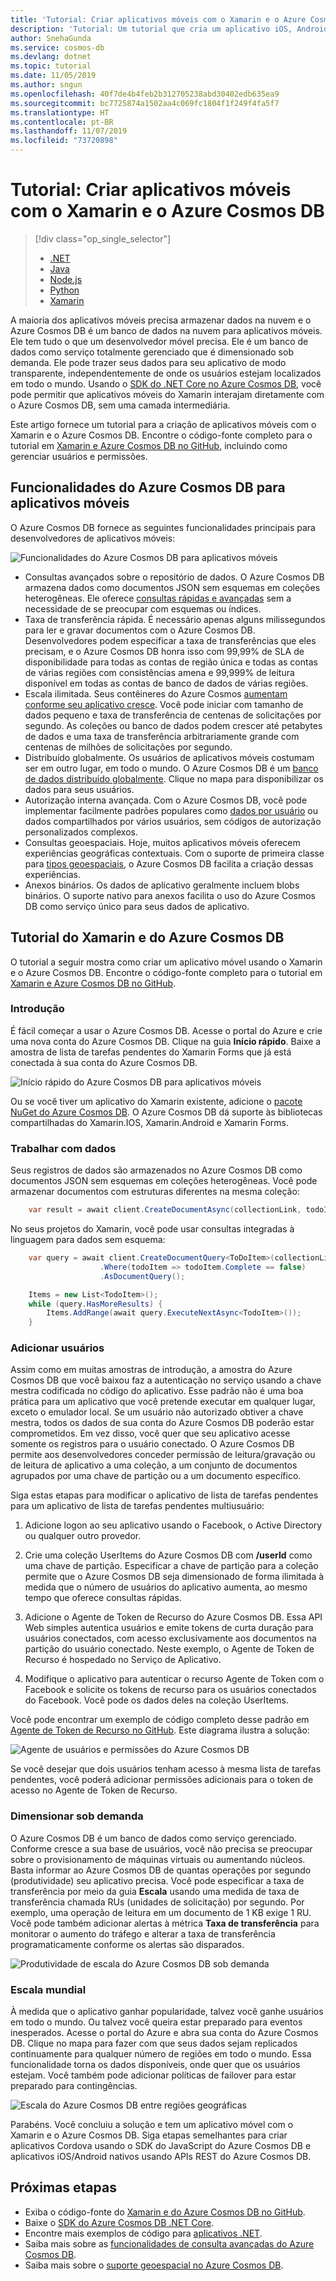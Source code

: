 ```yaml
---
title: 'Tutorial: Criar aplicativos móveis com o Xamarin e o Azure Cosmos DB'
description: 'Tutorial: Um tutorial que cria um aplicativo iOS, Android ou Forms do Xamarin usando o Azure Cosmos DB. O Azure Cosmos DB é um banco de dados na nuvem para aplicativos móveis rápido e em escala mundial.'
author: SnehaGunda
ms.service: cosmos-db
ms.devlang: dotnet
ms.topic: tutorial
ms.date: 11/05/2019
ms.author: sngun
ms.openlocfilehash: 40f7de4b4feb2b312705238abd30402edb635ea9
ms.sourcegitcommit: bc7725874a1502aa4c069fc1804f1f249f4fa5f7
ms.translationtype: HT
ms.contentlocale: pt-BR
ms.lasthandoff: 11/07/2019
ms.locfileid: "73720898"
---
```

# <a name="tutorial-build-mobile-applications-with-xamarin-and-azure-cosmos-db"></a>Tutorial: Criar aplicativos móveis com o Xamarin e o Azure Cosmos DB

> [!div class="op_single_selector"]
> * [.NET](sql-api-dotnet-application.md)
> * [Java](sql-api-java-application.md)
> * [Node.js](sql-api-nodejs-application.md)
> * [Python](sql-api-python-application.md)
> * [Xamarin](mobile-apps-with-xamarin.md)
> 

A maioria dos aplicativos móveis precisa armazenar dados na nuvem e o Azure Cosmos DB é um banco de dados na nuvem para aplicativos móveis. Ele tem tudo o que um desenvolvedor móvel precisa. Ele é um banco de dados como serviço totalmente gerenciado que é dimensionado sob demanda. Ele pode trazer seus dados para seu aplicativo de modo transparente, independentemente de onde os usuários estejam localizados em todo o mundo. Usando o [SDK do .NET Core no Azure Cosmos DB](sql-api-sdk-dotnet-core.md), você pode permitir que aplicativos móveis do Xamarin interajam diretamente com o Azure Cosmos DB, sem uma camada intermediária.

Este artigo fornece um tutorial para a criação de aplicativos móveis com o Xamarin e o Azure Cosmos DB. Encontre o código-fonte completo para o tutorial em [Xamarin e Azure Cosmos DB no GitHub](https://github.com/Azure/azure-documentdb-dotnet/tree/master/samples/xamarin), incluindo como gerenciar usuários e permissões.

## <a name="azure-cosmos-db-capabilities-for-mobile-apps"></a>Funcionalidades do Azure Cosmos DB para aplicativos móveis
O Azure Cosmos DB fornece as seguintes funcionalidades principais para desenvolvedores de aplicativos móveis:

![Funcionalidades do Azure Cosmos DB para aplicativos móveis](media/mobile-apps-with-xamarin/documentdb-for-mobile.png)

* Consultas avançados sobre o repositório de dados. O Azure Cosmos DB armazena dados como documentos JSON sem esquemas em coleções heterogêneas. Ele oferece [consultas rápidas e avançadas](how-to-sql-query.md) sem a necessidade de se preocupar com esquemas ou índices.
* Taxa de transferência rápida. É necessário apenas alguns milissegundos para ler e gravar documentos com o Azure Cosmos DB. Desenvolvedores podem especificar a taxa de transferências que eles precisam, e o Azure Cosmos DB honra isso com 99,99% de SLA de disponibilidade para todas as contas de região única e todas as contas de várias regiões com consistências amena e 99,999% de leitura disponível em todas as contas de banco de dados de várias regiões.
* Escala ilimitada. Seus contêineres do Azure Cosmos [aumentam conforme seu aplicativo cresce](partition-data.md). Você pode iniciar com tamanho de dados pequeno e taxa de transferência de centenas de solicitações por segundo. As coleções ou banco de dados podem crescer até petabytes de dados e uma taxa de transferência arbitrariamente grande com centenas de milhões de solicitações por segundo.
* Distribuído globalmente. Os usuários de aplicativos móveis costumam ser em outro lugar, em todo o mundo. O Azure Cosmos DB é um [banco de dados distribuído globalmente](distribute-data-globally.md). Clique no mapa para disponibilizar os dados para seus usuários.
* Autorização interna avançada. Com o Azure Cosmos DB, você pode implementar facilmente padrões populares como [dados por usuário](https://aka.ms/documentdb-xamarin-todouser) ou dados compartilhados por vários usuários, sem códigos de autorização personalizados complexos.
* Consultas geoespaciais. Hoje, muitos aplicativos móveis oferecem experiências geográficas contextuais. Com o suporte de primeira classe para [tipos geoespaciais](geospatial.md), o Azure Cosmos DB facilita a criação dessas experiências.
* Anexos binários. Os dados de aplicativo geralmente incluem blobs binários. O suporte nativo para anexos facilita o uso do Azure Cosmos DB como serviço único para seus dados de aplicativo.

## <a name="azure-cosmos-db-and-xamarin-tutorial"></a>Tutorial do Xamarin e do Azure Cosmos DB
O tutorial a seguir mostra como criar um aplicativo móvel usando o Xamarin e o Azure Cosmos DB. Encontre o código-fonte completo para o tutorial em [Xamarin e Azure Cosmos DB no GitHub](https://github.com/Azure/azure-documentdb-dotnet/tree/master/samples/xamarin).

### <a name="get-started"></a>Introdução
É fácil começar a usar o Azure Cosmos DB. Acesse o portal do Azure e crie uma nova conta do Azure Cosmos DB. Clique na guia **Início rápido**. Baixe a amostra de lista de tarefas pendentes do Xamarin Forms que já está conectada à sua conta do Azure Cosmos DB. 

![Início rápido do Azure Cosmos DB para aplicativos móveis](media/mobile-apps-with-xamarin/cosmos-db-quickstart.png)

Ou se você tiver um aplicativo do Xamarin existente, adicione o [pacote NuGet do Azure Cosmos DB](sql-api-sdk-dotnet-core.md). O Azure Cosmos DB dá suporte às bibliotecas compartilhadas do Xamarin.IOS, Xamarin.Android e Xamarin Forms.

### <a name="work-with-data"></a>Trabalhar com dados
Seus registros de dados são armazenados no Azure Cosmos DB como documentos JSON sem esquemas em coleções heterogêneas. Você pode armazenar documentos com estruturas diferentes na mesma coleção:

```cs
    var result = await client.CreateDocumentAsync(collectionLink, todoItem);
```

No seus projetos do Xamarin, você pode usar consultas integradas à linguagem para dados sem esquema:

```cs
    var query = await client.CreateDocumentQuery<ToDoItem>(collectionLink)
                    .Where(todoItem => todoItem.Complete == false)
                    .AsDocumentQuery();

    Items = new List<TodoItem>();
    while (query.HasMoreResults) {
        Items.AddRange(await query.ExecuteNextAsync<TodoItem>());
    }
```
### <a name="add-users"></a>Adicionar usuários
Assim como em muitas amostras de introdução, a amostra do Azure Cosmos DB que você baixou faz a autenticação no serviço usando a chave mestra codificada no código do aplicativo. Esse padrão não é uma boa prática para um aplicativo que você pretende executar em qualquer lugar, exceto o emulador local. Se um usuário não autorizado obtiver a chave mestra, todos os dados de sua conta do Azure Cosmos DB poderão estar comprometidos. Em vez disso, você quer que seu aplicativo acesse somente os registros para o usuário conectado. O Azure Cosmos DB permite aos desenvolvedores conceder permissão de leitura/gravação ou de leitura de aplicativo a uma coleção, a um conjunto de documentos agrupados por uma chave de partição ou a um documento específico. 

Siga estas etapas para modificar o aplicativo de lista de tarefas pendentes para um aplicativo de lista de tarefas pendentes multiusuário: 

  1. Adicione logon ao seu aplicativo usando o Facebook, o Active Directory ou qualquer outro provedor.

  2. Crie uma coleção UserItems do Azure Cosmos DB com **/userId** como uma chave de partição. Especificar a chave de partição para a coleção permite que o Azure Cosmos DB seja dimensionado de forma ilimitada à medida que o número de usuários do aplicativo aumenta, ao mesmo tempo que oferece consultas rápidas.

  3. Adicione o Agente de Token de Recurso do Azure Cosmos DB. Essa API Web simples autentica usuários e emite tokens de curta duração para usuários conectados, com acesso exclusivamente aos documentos na partição do usuário conectado. Neste exemplo, o Agente de Token de Recurso é hospedado no Serviço de Aplicativo.

  4. Modifique o aplicativo para autenticar o recurso Agente de Token com o Facebook e solicite os tokens de recurso para os usuários conectados do Facebook. Você pode os dados deles na coleção UserItems.  

Você pode encontrar um exemplo de código completo desse padrão em [Agente de Token de Recurso no GitHub](https://aka.ms/documentdb-xamarin-todouser). Este diagrama ilustra a solução:

![Agente de usuários e permissões do Azure Cosmos DB](media/mobile-apps-with-xamarin/documentdb-resource-token-broker.png)

Se você desejar que dois usuários tenham acesso à mesma lista de tarefas pendentes, você poderá adicionar permissões adicionais para o token de acesso no Agente de Token de Recurso.

### <a name="scale-on-demand"></a>Dimensionar sob demanda
O Azure Cosmos DB é um banco de dados como serviço gerenciado. Conforme cresce a sua base de usuários, você não precisa se preocupar sobre o provisionamento de máquinas virtuais ou aumentando núcleos. Basta informar ao Azure Cosmos DB de quantas operações por segundo (produtividade) seu aplicativo precisa. Você pode especificar a taxa de transferência por meio da guia **Escala** usando uma medida de taxa de transferência chamada RUs (unidades de solicitação) por segundo. Por exemplo, uma operação de leitura em um documento de 1 KB exige 1 RU. Você pode também adicionar alertas à métrica **Taxa de transferência** para monitorar o aumento do tráfego e alterar a taxa de transferência programaticamente conforme os alertas são disparados.

![Produtividade de escala do Azure Cosmos DB sob demanda](media/mobile-apps-with-xamarin/cosmos-db-xamarin-scale.png)

### <a name="go-planet-scale"></a>Escala mundial
À medida que o aplicativo ganhar popularidade, talvez você ganhe usuários em todo o mundo. Ou talvez você queira estar preparado para eventos inesperados. Acesse o portal do Azure e abra sua conta do Azure Cosmos DB. Clique no mapa para fazer com que seus dados sejam replicados continuamente para qualquer número de regiões em todo o mundo. Essa funcionalidade torna os dados disponíveis, onde quer que os usuários estejam. Você também pode adicionar políticas de failover para estar preparado para contingências.

![Escala do Azure Cosmos DB entre regiões geográficas](media/mobile-apps-with-xamarin/cosmos-db-xamarin-replicate.png)

Parabéns. Você concluiu a solução e tem um aplicativo móvel com o Xamarin e o Azure Cosmos DB. Siga etapas semelhantes para criar aplicativos Cordova usando o SDK do JavaScript do Azure Cosmos DB e aplicativos iOS/Android nativos usando APIs REST do Azure Cosmos DB.

## <a name="next-steps"></a>Próximas etapas
* Exiba o código-fonte do [Xamarin e do Azure Cosmos DB no GitHub](https://github.com/Azure/azure-documentdb-dotnet/tree/master/samples/xamarin).
* Baixe o [SDK do Azure Cosmos DB .NET Core](sql-api-sdk-dotnet-core.md).
* Encontre mais exemplos de código para [aplicativos .NET](sql-api-dotnet-samples.md).
* Saiba mais sobre as [funcionalidades de consulta avançadas do Azure Cosmos DB](how-to-sql-query.md).
* Saiba mais sobre o [suporte geoespacial no Azure Cosmos DB](geospatial.md).



